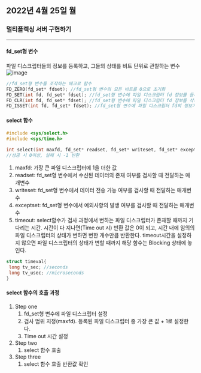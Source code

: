 ## 2022년 4월 25일 월

### 멀티플렉싱 서버 구현하기
- - -
#### fd_set형 변수
  파일 디스크립터들의 정보를 등록하고, 그들의 상태를 비트 단위로 관찰하는 변수   
  ![image](https://user-images.githubusercontent.com/55453184/165032393-ad28879c-70b8-40d5-84c9-6cdbfe2a2121.png)   
  ```C
  //fd_set형 변수를 조작하는 메크로 함수
  FD_ZERO(fd_set* fdset); //fd_set형 변수의 모든 비트를 0으로 초기화
  FD_SET(int fd, fd_set* fdset); //fd_set형 변수에 파일 디스크립터 fd 정보를 등록
  FD_CLR(int fd, fd_set* fdset); //fd_set형 변수에 파일 디스크립터 fd 정보를 삭제
  FD_ISSET(int fd, fd_set* fdset); //fd_set형 변수에 파일 디스크립터 fd의 정보가 있으면 양수 반환
  ```
#### select 함수
  ```C
  #include <sys/select.h>
  #include <sys/time.h>

  int select(int maxfd, fd_set* readset, fd_set* writeset, fd_set* exceptset, const struct timeval* timeout);
  //성공 시 0이상, 실패 시 -1 반환
  ```
  1. maxfd: 가장 큰 파일 디스크립터에 1을 더한 값
  2. readset: fd_set형 변수에서 수신된 데이터의 존재 여부를 검사할 때 전달하는 매개변수
  3. writeset: fd_set형 변수에서 데이터 전송 가능 여부를 검사할 때 전달하는 매개변수
  4. exceptset: fd_set형 변수에서 예외사항의 발생 여부를 검사할 때 전달하는 매개변수
  5. timeout: select함수가 검사 과정에서 변하는 파일 디스크립터가 존재할 때까지 기다리는 시간.
              시간이 다 지나면(Time out 시) 반환 값은 0이 되고, 시간 내에 임의의 파일 디스크립터의 상태가 변하면 변한 개수만큼 반환한다.
              timeout시간을 설정하지 않으면 파일 디스크립터의 상태가 변할 때까지 해당 함수는 Blocking 상태에 놓인다.
  ```C
  struct timeval{
   long tv_sec; //seconds
   long tv_usec; //microseconds
  }
  ```
#### select 함수의 호출 과정
  1. Step one
     1) fd_set형 변수에 파일 디스크립터 설정
     2) 검사 범위 지정(maxfd). 등록된 파일 디스크립터 중 가장 큰 값 + 1로 설정한다.
     3) Time out 시간 설정
  3. Step two
     1) select 함수 호출
  5. Step three
     1) select 함수 호출 반환값 확인
